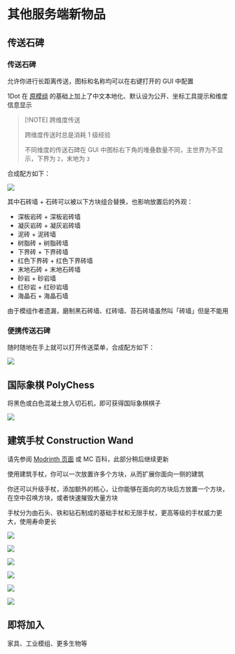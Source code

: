 # 其他服务端新物品

## 传送石碑

### 传送石碑

允许你进行长距离传送，图标和名称均可以在右键打开的 GUI 中配置

1Dot 在 [原模组](https://modrinth.com/mod/sswaystones) 的基础上加上了中文本地化、默认设为公开、坐标工具提示和维度信息显示

> [!NOTE] 跨维度传送
>
> 跨维度传送时总是消耗 1 级经验
>
> 不同维度的传送石碑在 GUI 中图标右下角的堆叠数量不同，主世界为不显示，下界为 `2`，末地为 `3`

合成配方如下：

![](https://cdn.modrinth.com/data/cached_images/a8f6c01c75fb2b6a29669334740e01099a8adbed.png)

其中石砖墙 + 石砖可以被以下方块组合替换，也影响放置后的外观：

- 深板岩砖 + 深板岩砖墙
- 凝灰岩砖 + 凝灰岩砖墙
- 泥砖 + 泥砖墙
- 树脂砖 + 树脂砖墙
- 下界砖 + 下界砖墙
- 红色下界砖 + 红色下界砖墙
- 末地石砖 + 末地石砖墙
- 砂岩 + 砂岩墙
- 红砂岩 + 红砂岩墙
- 海晶石 + 海晶石墙

由于模组作者遗漏，磨制黑石砖墙、红砖墙、苔石砖墙虽然叫「砖墙」但是不能用

### 便携传送石碑

随时随地在手上就可以打开传送菜单，合成配方如下：

![](https://cdn.modrinth.com/data/cached_images/a46a47cd011454c9ad4d22dc3fb188bbdddf615c.png)

## 国际象棋 PolyChess

将黑色或白色混凝土放入切石机，即可获得国际象棋棋子

![](https://cdn.modrinth.com/data/cached_images/f2a72e1dc7c6cf4e3d249906fbc84bccbde37da6.png)

## 建筑手杖 Construction Wand

请先参阅 [Modrinth 页面](https://modrinth.com/mod/construction-wand) 或 MC 百科，此部分稍后继续更新

使用建筑手杖，你可以一次放置许多个方块，从而扩展你面向一侧的建筑

你还可以升级手杖，添加额外的核心，让你能够在面向的方块后方放置一个方块，在空中召唤方块，或者快速摧毁大量方块

手杖分为由石头、铁和钻石制成的基础手杖和无限手杖，更高等级的手杖威力更大，使用寿命更长

![](https://raw.githubusercontent.com/Theta-Dev/ConstructionWand/1.19/images/crafting1.png)

![](https://raw.githubusercontent.com/Theta-Dev/ConstructionWand/1.19/images/crafting2.png)

![](https://raw.githubusercontent.com/Theta-Dev/ConstructionWand/1.19/images/crafting3.png)

![](https://raw.githubusercontent.com/Theta-Dev/ConstructionWand/1.19/images/crafting4.png)

![](https://raw.githubusercontent.com/Theta-Dev/ConstructionWand/1.19/images/crafting5.png)

![](https://raw.githubusercontent.com/Theta-Dev/ConstructionWand/1.19/images/crafting6.png)

## 即将加入

家具、工业模组、更多生物等
